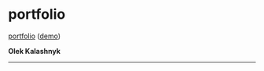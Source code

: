 # portfolio

[portfolio](https://github.com/oleksiykalashnyk/portfolio)  ([demo](https://oleksiykalashnyk.github.io/portfolio/index.html))


**Olek Kalashnyk**


-------------------------------
